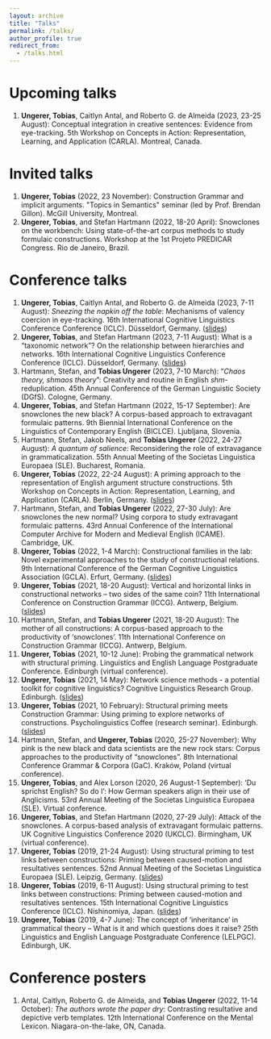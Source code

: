 ```yaml
---
layout: archive
title: "Talks"
permalink: /talks/
author_profile: true
redirect_from:
  - /talks.html
---
```

<!--  -->
Upcoming talks
======
1. <b>Ungerer, Tobias</b>, Caitlyn Antal, and Roberto G. de Almeida (2023, 23-25 August): Conceptual integration in creative sentences: Evidence from eye-tracking. 5th Workshop on Concepts in Action: Representation, Learning, and Application (CARLA). Montreal, Canada.

Invited talks
======
1. <b>Ungerer, Tobias</b> (2022, 23 November): Construction Grammar and implicit arguments. "Topics in Semantics" seminar (led by Prof. Brendan Gillon). McGill University, Montreal.
1. <b>Ungerer, Tobias</b>, and Stefan Hartmann (2022, 18-20 April): Snowclones on the workbench: Using state-of-the-art corpus methods to study formulaic constructions. Workshop at the 1st Projeto PREDICAR Congress. Rio de Janeiro, Brazil.

Conference talks
======
1. <b>Ungerer, Tobias</b>, Caitlyn Antal, and Roberto G. de Almeida (2023, 7-11 August): <i>Sneezing the napkin off the table</i>: Mechanisms of valency coercion in eye-tracking. 16th International Cognitive Linguistics Conference Conference (ICLC). Düsseldorf, Germany. (<a href="https://tungerer.github.io/files/Ungerer-et-al-2023-Valency-coercion-in-eye-tracking.pdf">slides</a>)
1. <b>Ungerer, Tobias</b>, and Stefan Hartmann (2023, 7-11 August): What is a “taxonomic network”? On the relationship between hierarchies and networks. 16th International Cognitive Linguistics Conference Conference (ICLC). Düsseldorf, Germany. (<a href="https://tungerer.github.io/files/Ungerer-Hartmann-2023-ICLC-What-is-a-taxonomic-network.pdf">slides</a>)
1. Hartmann, Stefan, and <b>Tobias Ungerer</b> (2023, 7-10 March): “<i>Chaos theory, shmaos theory</i>”: Creativity and routine in English <i>shm</i>-reduplication. 45th Annual Conference of the German Linguistic Society (DGfS). Cologne, Germany.
1. <b>Ungerer, Tobias</b>, and Stefan Hartmann (2022, 15-17 September): Are snowclones the new black? A corpus-based approach to extravagant formulaic patterns. 9th Biennial International Conference on the Linguistics of Contemporary English (BICLCE). Ljubljana, Slovenia.
1. Hartmann, Stefan, Jakob Neels, and <b>Tobias Ungerer</b> (2022, 24-27 August): <i>A quantum of salience</i>: Reconsidering the role of extravagance in grammaticalization. 55th Annual Meeting of the Societas Linguistica Europaea (SLE). Bucharest, Romania.
1. <b>Ungerer, Tobias</b> (2022, 22-24 August): A priming approach to the representation of English argument structure constructions. 5th Workshop on Concepts in Action: Representation, Learning, and Application (CARLA). Berlin, Germany. (<a href="https://tungerer.github.io/files/Ungerer-2022-A-priming-approach-to-English-ASCs.pdf">slides</a>)
1. Hartmann, Stefan, and <b>Tobias Ungerer</b> (2022, 27-30 July): Are snowclones the new normal? Using corpora to study extravagant formulaic patterns. 43rd Annual Conference of the International Computer Archive for Modern and Medieval English (ICAME). Cambridge, UK.
1. <b>Ungerer, Tobias</b> (2022, 1-4 March): Constructional families in the lab: Novel experimental approaches to the study of constructional relations. 9th International Conference of the German Cognitive Linguistics Association (GCLA). Erfurt, Germany. (<a href="https://tungerer.github.io/files/Ungerer-2022-Constructional-families-in-the-lab.pdf">slides</a>)
1. <b>Ungerer, Tobias</b> (2021, 18-20 August): Vertical and horizontal links in constructional networks – two sides of the same coin? 11th International Conference on Construction Grammar (ICCG). Antwerp, Belgium. (<a href="https://tungerer.github.io/files/Ungerer-2021-Vertical-and-horizontal-links.pdf">slides</a>)
1. Hartmann, Stefan, and <b>Tobias Ungerer</b> (2021, 18-20 August): The mother of all constructions: A corpus-based approach to the productivity of ‘snowclones’. 11th International Conference on Construction Grammar (ICCG). Antwerp, Belgium.
1. <b>Ungerer, Tobias</b> (2021, 10-12 June): Probing the grammatical network with structural priming. Linguistics and English Language Postgraduate Conference. Edinburgh (virtual conference).
1. <b>Ungerer, Tobias</b> (2021, 14 May): Network science methods - a potential toolkit for cognitive linguistics?  Cognitive Linguistics Research Group. Edinburgh. (<a href="https://tungerer.github.io/files/Ungerer-2021-Network-science-methods.pdf">slides</a>)
1. <b>Ungerer, Tobias</b> (2021, 10 February): Structural priming meets Construction Grammar: Using priming to explore networks of constructions. Psycholinguistics Coffee (research seminar). Edinburgh. (<a href="https://tungerer.github.io/files/Ungerer-2021-Structural-priming-meets-Construction-Grammar.pdf">slides</a>)
1. Hartmann, Stefan, and <b>Ungerer, Tobias</b> (2020, 25-27 November): Why pink is the new black and data scientists are the new rock stars: Corpus approaches to the productivity of “snowclones”. 8th International Conference Grammar & Corpora (GaC). Kraków, Poland (virtual conference). 
1. <b>Ungerer, Tobias</b>, and Alex Lorson (2020, 26 August-1 September): ‘Du sprichst English? So do I’: How German speakers align in their use of Anglicisms. 53rd Annual Meeting of the Societas Linguistica Europaea (SLE). Virtual conference.
1. <b>Ungerer, Tobias</b>, and Stefan Hartmann (2020, 27-29 July): Attack of the snowclones. A corpus-based analysis of extravagant formulaic patterns. UK Cognitive Linguistics Conference 2020 (UKCLC). Birmingham, UK (virtual conference).
1. <b>Ungerer, Tobias</b> (2019, 21-24 August): Using structural priming to test links between constructions: Priming between caused-motion and resultatives sentences. 52nd Annual Meeting of the Societas Linguistica Europaea (SLE). Leipzig, Germany. (<a href="https://tungerer.github.io/files/Ungerer-2019-SLE-Using-structural-priming-to-test-links.pdf">slides</a>)
1. <b>Ungerer, Tobias</b> (2019, 6-11 August): Using structural priming to test links between constructions: Priming between caused-motion and resultatives sentences. 15th International Cognitive Linguistics Conference (ICLC). Nishinomiya, Japan. (<a href="https://tungerer.github.io/files/Ungerer-2019-ICLC-Using-structural-priming-to-test-links.pdf">slides</a>)
1. <b>Ungerer, Tobias</b> (2019, 4-7 June): The concept of ‘inheritance’ in grammatical theory – What is it and which questions does it raise? 25th Linguistics and English Language Postgraduate Conference (LELPGC). Edinburgh, UK.

Conference posters
======
1. Antal, Caitlyn, Roberto G. de Almeida, and <b>Tobias Ungerer</b> (2022, 11-14 October): <i>The authors wrote the paper dry</i>: Contrasting resultative and depictive verb templates. 12th International Conference on the Mental Lexicon. Niagara-on-the-lake, ON, Canada.















